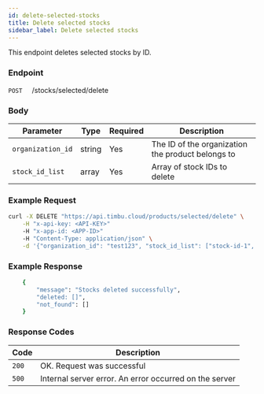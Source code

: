 ```yaml
---
id: delete-selected-stocks
title: Delete selected stocks
sidebar_label: Delete selected stocks
---
```


This endpoint deletes selected stocks by ID.

### Endpoint

`POST` &nbsp; &nbsp; /stocks/selected/delete

### Body

| Parameter         | Type   | Required | Description                                       |
| ----------------- | ------ | -------- | ------------------------------------------------- |
| `organization_id` | string | Yes      | The ID of the organization the product belongs to |
| `stock_id_list`   | array  | Yes      | Array of stock IDs to delete                      |

### Example Request

```bash
curl -X DELETE "https://api.timbu.cloud/products/selected/delete" \
    -H "x-api-key: <API-KEY>"
    -H "x-app-id: <APP-ID>"
    -H "Content-Type: application/json" \
    -d '{"organization_id": "test123", "stock_id_list": ["stock-id-1", "stock-id-n"]}'
```

### Example Response

```sh
    {
        "message": "Stocks deleted successfully",
        "deleted: []",
        "not_found": []
    }
```

### Response Codes

| Code  | Description                                            |
| ----- | ------------------------------------------------------ |
| `200` | OK. Request was successful                             |
| `500` | Internal server error. An error occurred on the server |
